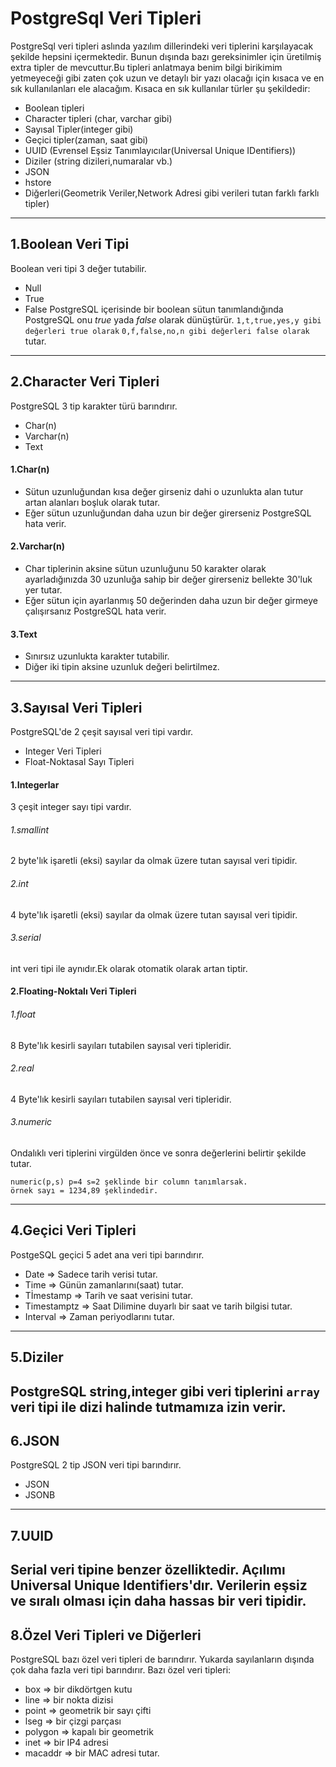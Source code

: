 # PostgreSql Veri Tipleri
PostgreSql veri tipleri aslında yazılım dillerindeki veri tiplerini karşılayacak şekilde hepsini içermektedir.
Bunun dışında bazı gereksinimler için üretilmiş extra tipler de mevcuttur.Bu tipleri anlatmaya benim bilgi birikimim
yetmeyeceği gibi zaten çok uzun ve detaylı bir yazı olacağı için kısaca ve en sık kullanılanları ele alacağım.
Kısaca en sık kullanılar türler şu şekildedir:
- Boolean tipleri 
- Character tipleri (char, varchar gibi)
- Sayısal Tipler(integer gibi)
- Geçici tipler(zaman, saat gibi)
- UUID (Evrensel Eşsiz Tanımlayıcılar(Universal Unique IDentifiers))
- Diziler (string dizileri,numaralar vb.)
- JSON
- hstore
- Diğerleri(Geometrik Veriler,Network Adresi gibi verileri tutan farklı farklı tipler)
---
## 1.Boolean Veri Tipi
Boolean veri tipi 3 değer tutabilir.
* Null
* True
* False
PostgreSQL içerisinde bir boolean sütun tanımlandığında PostgreSQL onu _true_ yada _false_ olarak dünüştürür.
`1,t,true,yes,y gibi değerleri true olarak`
`0,f,false,no,n gibi değerleri false olarak`
tutar.
---
## 2.Character Veri Tipleri
PostgreSQL 3 tip karakter türü barındırır.
+ Char(n)
+ Varchar(n)
+ Text

#### 1.Char(n)
+ Sütun uzunluğundan kısa değer girseniz dahi o uzunlukta alan tutur artan alanları boşluk olarak tutar.
+ Eğer sütun uzunluğundan daha uzun bir değer girerseniz PostgreSQL hata verir.

#### 2.Varchar(n)
+ Char tiplerinin aksine sütun uzunluğunu 50 karakter olarak ayarladığınızda 30 uzunluğa sahip bir değer girerseniz 
bellekte 30'luk yer tutar.
+ Eğer sütun için ayarlanmış 50 değerinden daha uzun bir değer girmeye çalışırsanız PostgreSQL hata verir.

#### 3.Text
+ Sınırsız uzunlukta karakter tutabilir.
+ Diğer iki tipin aksine uzunluk değeri belirtilmez.
---
## 3.Sayısal Veri Tipleri
PostgreSQL'de 2 çeşit sayısal veri tipi vardır.
+ Integer Veri Tipleri
+ Float-Noktasal Sayı Tipleri

####  1.Integerlar
3 çeşit integer sayı tipi vardır.

###### 1.smallint
2 byte'lık işaretli (eksi) sayılar da olmak üzere tutan sayısal veri tipidir.
###### 2.int
4 byte'lık işaretli (eksi) sayılar da olmak üzere tutan sayısal veri tipidir.
###### 3.serial
int veri tipi ile aynıdır.Ek olarak otomatik olarak artan tiptir.

#### 2.Floating-Noktalı Veri Tipleri

###### 1.float
8 Byte'lık kesirli sayıları tutabilen sayısal veri tipleridir. 
###### 2.real
4 Byte'lık kesirli sayıları tutabilen sayısal veri tipleridir.
###### 3.numeric 
Ondalıklı veri tiplerini virgülden önce ve sonra değerlerini belirtir şekilde tutar.
```
numeric(p,s) p=4 s=2 şeklinde bir column tanımlarsak.
örnek sayı = 1234,89 şeklindedir.
```
---
## 4.Geçici Veri Tipleri
PostgeSQL geçici 5 adet ana veri tipi barındırır.

+ Date => Sadece tarih verisi tutar.
+ Time => Günün zamanlarını(saat) tutar.
+ Tİmestamp => Tarih ve saat verisini tutar.
+ Timestamptz => Saat Dilimine duyarlı bir saat ve tarih bilgisi tutar.
+ Interval => Zaman periyodlarını tutar.
---
## 5.Diziler

PostgreSQL string,integer gibi veri tiplerini `array` veri tipi ile dizi halinde tutmamıza izin verir.
---
## 6.JSON 

PostgreSQL 2 tip JSON veri tipi barındırır.
+ JSON
+ JSONB
---
## 7.UUID

Serial veri tipine benzer özelliktedir. 
Açılımı Universal Unique Identifiers'dır.
Verilerin eşsiz ve sıralı olması için daha hassas bir veri tipidir.
---
## 8.Özel Veri Tipleri ve Diğerleri

PostgreSQL bazı özel veri tipleri de barındırır.
Yukarda sayılanların dışında çok daha fazla veri tipi barındırır.
Bazı özel veri tipleri:
+ box => bir dikdörtgen kutu 
+ line => bir nokta dizisi 
+ point => geometrik bir sayı çifti
+ lseg => bir çizgi parçası
+ polygon => kapalı bir geometrik
+ inet => bir IP4 adresi
+ macaddr => bir MAC adresi 
tutar.


